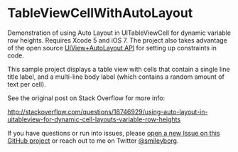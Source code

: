 TableViewCellWithAutoLayout
===========================

Demonstration of using Auto Layout in UITableViewCell for dynamic variable row heights. Requires Xcode 5 and iOS 7. The project also takes advantage of the open source [UIView+AutoLayout API](https://github.com/smileyborg/UIView-AutoLayout) for setting up constraints in code.

This sample project displays a table view with cells that contain a single line title label, and a multi-line body label (which contains a random amount of text per cell).

See the original post on Stack Overflow for more info:

http://stackoverflow.com/questions/18746929/using-auto-layout-in-uitableview-for-dynamic-cell-layouts-variable-row-heights

If you have questions or run into issues, please [open a new Issue on this GitHub project](https://github.com/smileyborg/TableViewCellWithAutoLayout/issues/new) or reach out to me on Twitter [@smileyborg](https://twitter.com/smileyborg).
